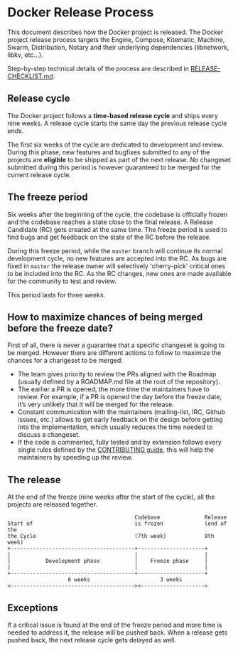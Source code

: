 # Docker Release Process

This document describes how the Docker project is released. The Docker project
release process targets the Engine, Compose, Kitematic, Machine, Swarm,
Distribution, Notary and their underlying dependencies (libnetwork, libkv,
etc...).

Step-by-step technical details of the process are described in 
[RELEASE-CHECKLIST.md](https://github.com/docker/docker/blob/master/project/RELEASE-CHECKLIST.md).

## Release cycle

The Docker project follows a **time-based release cycle** and ships every nine
weeks. A release cycle starts the same day the previous release cycle ends.

The first six weeks of the cycle are dedicated to development and review. During
this phase, new features and bugfixes submitted to any of the projects are
**eligible** to be shipped as part of the next release. No changeset submitted
during this period is however guaranteed to be merged for the current release
cycle.

## The freeze period

Six weeks after the beginning of the cycle, the codebase is officially frozen
and the codebase reaches a state close to the final release. A Release Candidate
(RC) gets created at the same time. The freeze period is used to find bugs and
get feedback on the state of the RC before the release.

During this freeze period, while the `master` branch will continue its normal
development cycle, no new features are accepted into the RC. As bugs are fixed
in `master` the release owner will selectively 'cherry-pick' critical ones to
be included into the RC. As the RC changes, new ones are made available for the
community to test and review.

This period lasts for three weeks.

## How to maximize chances of being merged before the freeze date?

First of all, there is never a guarantee that a specific changeset is going to
be merged. However there are different actions to follow to maximize the chances
for a changeset to be merged:

- The team gives priority to review the PRs aligned with the Roadmap (usually
defined by a ROADMAP.md file at the root of the repository).
- The earlier a PR is opened, the more time the maintainers have to review. For
example, if a PR is opened the day before the freeze date, it’s very unlikely
that it will be merged for the release.
- Constant communication with the maintainers (mailing-list, IRC, Github issues,
etc.) allows to get early feedback on the design before getting into the
implementation, which usually reduces the time needed to discuss a changeset.
- If the code is commented, fully tested and by extension follows every single
rules defined by the [CONTRIBUTING guide](
https://github.com/docker/docker/blob/master/CONTRIBUTING.md), this will help
the maintainers by speeding up the review.

## The release

At the end of the freeze (nine weeks after the start of the cycle), all the
projects are released together.

```
                                        Codebase              Release
Start of                                is frozen             (end of the
the Cycle                               (7th week)            9th week)
+---------------------------------------+---------------------+
|                                       |                     |
|           Development phase           |    Freeze phase     |
|                                       |                     |
+---------------------------------------+---------------------+
                   6 weeks                      3 weeks
<---------------------------------------><-------------------->
```

## Exceptions

If a critical issue is found at the end of the freeze period and more time is
needed to address it, the release will be pushed back. When a release gets
pushed back, the next release cycle gets delayed as well.
